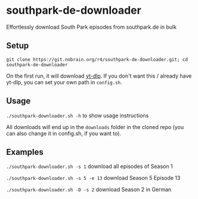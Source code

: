# southpark-de-downloader
Effortlessly download South Park episodes from southpark.de in bulk

## Setup
`git clone https://git.nobrain.org/r4/southpark-de-downloader.git; cd southpark-de-downloader`

On the first run, it will download [yt-dlp](https://github.com/yt-dlp/yt-dlp). If you don't want this / already have yt-dlp, you can set your own path in `config.sh`.

## Usage
`./southpark-downloader.sh -h` to show usage instructions

All downloads will end up in the `downloads` folder in the cloned repo (you can also change it in config.sh, if you want to).

## Examples
`./southpark-downloader.sh -s 1` download all episodes of Season 1

`./southpark-downloader.sh -s 5 -e 13` download Season 5 Episode 13

`./southpark-downloader.sh -D -s 2` download Season 2 in German
